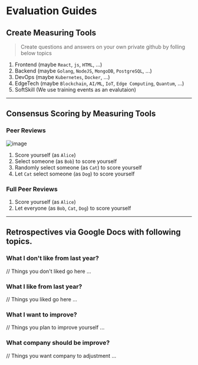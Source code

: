 # Evaluation Guides

## Create Measuring Tools
> Create questions and answers on your own private github by folling below topics
1. Frontend (maybe `React`, `js`, `HTML`, ...)
1. Backend (maybe `Golang`, `NodeJS`, `MongoDB`, `PostgreSQL`, ...)
1. DevOps (maybe `Kubernetes`, `Docker`, ...)
1. EdgeTech (maybe `Blockchain`, `AI/ML`, `IoT`, `Edge Computing`, `Quantum`, ...)
1. SoftSkill (We use training events as an evalutaion)
- - -
## Consensus Scoring by Measuring Tools
### Peer Reviews
![image](https://user-images.githubusercontent.com/97060/52560425-e5c66780-2e2a-11e9-8b79-bbcb9b720d42.png)
1. Score yourself (as `Alice`)
1. Select someone (as `Bob`) to score yourself
1. Randomly select someone (as `Cat`) to score yourself
1. Let `Cat` select someone (as `Dog`) to score yourself

### Full Peer Reviews
1. Score yourself (as `Alice`)
1. Let everyone (as `Bob`, `Cat`, `Dog`) to score yourself

- - -
## Retrospectives via Google Docs with following topics.
### What I don't like from last year?
// Things you don't liked go here ...

### What I like from last year?
// Things you liked go here ...

### What I want to improve?
// Things you plan to improve yourself ...

### What company should be improve?
// Things you want company to adjustment ...
